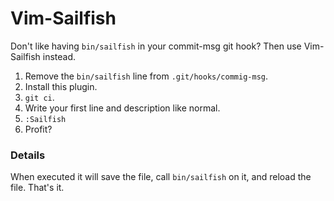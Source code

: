 # Vim-Sailfish

Don't like having `bin/sailfish` in your commit-msg git hook? Then use Vim-Sailfish instead.

1. Remove the `bin/sailfish` line from `.git/hooks/commig-msg`.
2. Install this plugin.
3. `git ci`.
4. Write your first line and description like normal.
5. `:Sailfish`
6. Profit?

### Details

When executed it will save the file, call `bin/sailfish` on it, and reload the file.
That's it.
